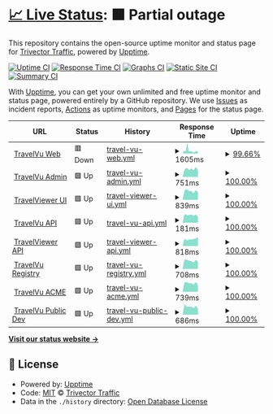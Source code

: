 # [📈 Live Status](https://trivectortraffic.github.io/travelvu-upptime): <!--live status--> **🟧 Partial outage**

This repository contains the open-source uptime monitor and status page for [Trivector Traffic](https://www.trivector.se/), powered by [Upptime](https://github.com/upptime/upptime).

[![Uptime CI](https://github.com/trivectortraffic/travelvu-upptime/workflows/Uptime%20CI/badge.svg)](https://github.com/trivectortraffic/travelvu-upptime/actions?query=workflow%3A%22Uptime+CI%22)
[![Response Time CI](https://github.com/trivectortraffic/travelvu-upptime/workflows/Response%20Time%20CI/badge.svg)](https://github.com/trivectortraffic/travelvu-upptime/actions?query=workflow%3A%22Response+Time+CI%22)
[![Graphs CI](https://github.com/trivectortraffic/travelvu-upptime/workflows/Graphs%20CI/badge.svg)](https://github.com/trivectortraffic/travelvu-upptime/actions?query=workflow%3A%22Graphs+CI%22)
[![Static Site CI](https://github.com/trivectortraffic/travelvu-upptime/workflows/Static%20Site%20CI/badge.svg)](https://github.com/trivectortraffic/travelvu-upptime/actions?query=workflow%3A%22Static+Site+CI%22)
[![Summary CI](https://github.com/trivectortraffic/travelvu-upptime/workflows/Summary%20CI/badge.svg)](https://github.com/trivectortraffic/travelvu-upptime/actions?query=workflow%3A%22Summary+CI%22)

With [Upptime](https://upptime.js.org), you can get your own unlimited and free uptime monitor and status page, powered entirely by a GitHub repository. We use [Issues](https://github.com/trivectortraffic/travelvu-upptime/issues) as incident reports, [Actions](https://github.com/trivectortraffic/travelvu-upptime/actions) as uptime monitors, and [Pages](https://trivectortraffic.github.io/travelvu-upptime) for the status page.

<!--start: status pages-->
<!-- This summary is generated by Upptime (https://github.com/upptime/upptime) -->
<!-- Do not edit this manually, your changes will be overwritten -->
<!-- prettier-ignore -->
| URL | Status | History | Response Time | Uptime |
| --- | ------ | ------- | ------------- | ------ |
| <img alt="" src="https://favicons.githubusercontent.com/www.travelvu.app" height="13"> [TravelVu Web](https://www.travelvu.app/) | 🟥 Down | [travel-vu-web.yml](https://github.com/trivectortraffic/travelvu-upptime/commits/HEAD/history/travel-vu-web.yml) | <details><summary><img alt="Response time graph" src="./graphs/travel-vu-web/response-time-week.png" height="20"> 1605ms</summary><br><a href="https://status.travelvu.io/history/travel-vu-web"><img alt="Response time 1527" src="https://img.shields.io/endpoint?url=https%3A%2F%2Fraw.githubusercontent.com%2Ftrivectortraffic%2Ftravelvu-upptime%2FHEAD%2Fapi%2Ftravel-vu-web%2Fresponse-time.json"></a><br><a href="https://status.travelvu.io/history/travel-vu-web"><img alt="24-hour response time 912" src="https://img.shields.io/endpoint?url=https%3A%2F%2Fraw.githubusercontent.com%2Ftrivectortraffic%2Ftravelvu-upptime%2FHEAD%2Fapi%2Ftravel-vu-web%2Fresponse-time-day.json"></a><br><a href="https://status.travelvu.io/history/travel-vu-web"><img alt="7-day response time 1605" src="https://img.shields.io/endpoint?url=https%3A%2F%2Fraw.githubusercontent.com%2Ftrivectortraffic%2Ftravelvu-upptime%2FHEAD%2Fapi%2Ftravel-vu-web%2Fresponse-time-week.json"></a><br><a href="https://status.travelvu.io/history/travel-vu-web"><img alt="30-day response time 1527" src="https://img.shields.io/endpoint?url=https%3A%2F%2Fraw.githubusercontent.com%2Ftrivectortraffic%2Ftravelvu-upptime%2FHEAD%2Fapi%2Ftravel-vu-web%2Fresponse-time-month.json"></a><br><a href="https://status.travelvu.io/history/travel-vu-web"><img alt="1-year response time 1527" src="https://img.shields.io/endpoint?url=https%3A%2F%2Fraw.githubusercontent.com%2Ftrivectortraffic%2Ftravelvu-upptime%2FHEAD%2Fapi%2Ftravel-vu-web%2Fresponse-time-year.json"></a></details> | <details><summary><a href="https://status.travelvu.io/history/travel-vu-web">99.66%</a></summary><a href="https://status.travelvu.io/history/travel-vu-web"><img alt="All-time uptime 99.72%" src="https://img.shields.io/endpoint?url=https%3A%2F%2Fraw.githubusercontent.com%2Ftrivectortraffic%2Ftravelvu-upptime%2FHEAD%2Fapi%2Ftravel-vu-web%2Fuptime.json"></a><br><a href="https://status.travelvu.io/history/travel-vu-web"><img alt="24-hour uptime 99.99%" src="https://img.shields.io/endpoint?url=https%3A%2F%2Fraw.githubusercontent.com%2Ftrivectortraffic%2Ftravelvu-upptime%2FHEAD%2Fapi%2Ftravel-vu-web%2Fuptime-day.json"></a><br><a href="https://status.travelvu.io/history/travel-vu-web"><img alt="7-day uptime 99.66%" src="https://img.shields.io/endpoint?url=https%3A%2F%2Fraw.githubusercontent.com%2Ftrivectortraffic%2Ftravelvu-upptime%2FHEAD%2Fapi%2Ftravel-vu-web%2Fuptime-week.json"></a><br><a href="https://status.travelvu.io/history/travel-vu-web"><img alt="30-day uptime 99.72%" src="https://img.shields.io/endpoint?url=https%3A%2F%2Fraw.githubusercontent.com%2Ftrivectortraffic%2Ftravelvu-upptime%2FHEAD%2Fapi%2Ftravel-vu-web%2Fuptime-month.json"></a><br><a href="https://status.travelvu.io/history/travel-vu-web"><img alt="1-year uptime 99.72%" src="https://img.shields.io/endpoint?url=https%3A%2F%2Fraw.githubusercontent.com%2Ftrivectortraffic%2Ftravelvu-upptime%2FHEAD%2Fapi%2Ftravel-vu-web%2Fuptime-year.json"></a></details>
| <img alt="" src="https://favicons.githubusercontent.com/rvu.trivector.se" height="13"> [TravelVu Admin](https://rvu.trivector.se/site/login) | 🟩 Up | [travel-vu-admin.yml](https://github.com/trivectortraffic/travelvu-upptime/commits/HEAD/history/travel-vu-admin.yml) | <details><summary><img alt="Response time graph" src="./graphs/travel-vu-admin/response-time-week.png" height="20"> 751ms</summary><br><a href="https://status.travelvu.io/history/travel-vu-admin"><img alt="Response time 723" src="https://img.shields.io/endpoint?url=https%3A%2F%2Fraw.githubusercontent.com%2Ftrivectortraffic%2Ftravelvu-upptime%2FHEAD%2Fapi%2Ftravel-vu-admin%2Fresponse-time.json"></a><br><a href="https://status.travelvu.io/history/travel-vu-admin"><img alt="24-hour response time 616" src="https://img.shields.io/endpoint?url=https%3A%2F%2Fraw.githubusercontent.com%2Ftrivectortraffic%2Ftravelvu-upptime%2FHEAD%2Fapi%2Ftravel-vu-admin%2Fresponse-time-day.json"></a><br><a href="https://status.travelvu.io/history/travel-vu-admin"><img alt="7-day response time 751" src="https://img.shields.io/endpoint?url=https%3A%2F%2Fraw.githubusercontent.com%2Ftrivectortraffic%2Ftravelvu-upptime%2FHEAD%2Fapi%2Ftravel-vu-admin%2Fresponse-time-week.json"></a><br><a href="https://status.travelvu.io/history/travel-vu-admin"><img alt="30-day response time 723" src="https://img.shields.io/endpoint?url=https%3A%2F%2Fraw.githubusercontent.com%2Ftrivectortraffic%2Ftravelvu-upptime%2FHEAD%2Fapi%2Ftravel-vu-admin%2Fresponse-time-month.json"></a><br><a href="https://status.travelvu.io/history/travel-vu-admin"><img alt="1-year response time 723" src="https://img.shields.io/endpoint?url=https%3A%2F%2Fraw.githubusercontent.com%2Ftrivectortraffic%2Ftravelvu-upptime%2FHEAD%2Fapi%2Ftravel-vu-admin%2Fresponse-time-year.json"></a></details> | <details><summary><a href="https://status.travelvu.io/history/travel-vu-admin">100.00%</a></summary><a href="https://status.travelvu.io/history/travel-vu-admin"><img alt="All-time uptime 100.00%" src="https://img.shields.io/endpoint?url=https%3A%2F%2Fraw.githubusercontent.com%2Ftrivectortraffic%2Ftravelvu-upptime%2FHEAD%2Fapi%2Ftravel-vu-admin%2Fuptime.json"></a><br><a href="https://status.travelvu.io/history/travel-vu-admin"><img alt="24-hour uptime 100.00%" src="https://img.shields.io/endpoint?url=https%3A%2F%2Fraw.githubusercontent.com%2Ftrivectortraffic%2Ftravelvu-upptime%2FHEAD%2Fapi%2Ftravel-vu-admin%2Fuptime-day.json"></a><br><a href="https://status.travelvu.io/history/travel-vu-admin"><img alt="7-day uptime 100.00%" src="https://img.shields.io/endpoint?url=https%3A%2F%2Fraw.githubusercontent.com%2Ftrivectortraffic%2Ftravelvu-upptime%2FHEAD%2Fapi%2Ftravel-vu-admin%2Fuptime-week.json"></a><br><a href="https://status.travelvu.io/history/travel-vu-admin"><img alt="30-day uptime 100.00%" src="https://img.shields.io/endpoint?url=https%3A%2F%2Fraw.githubusercontent.com%2Ftrivectortraffic%2Ftravelvu-upptime%2FHEAD%2Fapi%2Ftravel-vu-admin%2Fuptime-month.json"></a><br><a href="https://status.travelvu.io/history/travel-vu-admin"><img alt="1-year uptime 100.00%" src="https://img.shields.io/endpoint?url=https%3A%2F%2Fraw.githubusercontent.com%2Ftrivectortraffic%2Ftravelvu-upptime%2FHEAD%2Fapi%2Ftravel-vu-admin%2Fuptime-year.json"></a></details>
| <img alt="" src="https://favicons.githubusercontent.com/www.travelviewer.app" height="13"> [TravelViewer UI](https://www.travelviewer.app) | 🟩 Up | [travel-viewer-ui.yml](https://github.com/trivectortraffic/travelvu-upptime/commits/HEAD/history/travel-viewer-ui.yml) | <details><summary><img alt="Response time graph" src="./graphs/travel-viewer-ui/response-time-week.png" height="20"> 839ms</summary><br><a href="https://status.travelvu.io/history/travel-viewer-ui"><img alt="Response time 855" src="https://img.shields.io/endpoint?url=https%3A%2F%2Fraw.githubusercontent.com%2Ftrivectortraffic%2Ftravelvu-upptime%2FHEAD%2Fapi%2Ftravel-viewer-ui%2Fresponse-time.json"></a><br><a href="https://status.travelvu.io/history/travel-viewer-ui"><img alt="24-hour response time 732" src="https://img.shields.io/endpoint?url=https%3A%2F%2Fraw.githubusercontent.com%2Ftrivectortraffic%2Ftravelvu-upptime%2FHEAD%2Fapi%2Ftravel-viewer-ui%2Fresponse-time-day.json"></a><br><a href="https://status.travelvu.io/history/travel-viewer-ui"><img alt="7-day response time 839" src="https://img.shields.io/endpoint?url=https%3A%2F%2Fraw.githubusercontent.com%2Ftrivectortraffic%2Ftravelvu-upptime%2FHEAD%2Fapi%2Ftravel-viewer-ui%2Fresponse-time-week.json"></a><br><a href="https://status.travelvu.io/history/travel-viewer-ui"><img alt="30-day response time 855" src="https://img.shields.io/endpoint?url=https%3A%2F%2Fraw.githubusercontent.com%2Ftrivectortraffic%2Ftravelvu-upptime%2FHEAD%2Fapi%2Ftravel-viewer-ui%2Fresponse-time-month.json"></a><br><a href="https://status.travelvu.io/history/travel-viewer-ui"><img alt="1-year response time 855" src="https://img.shields.io/endpoint?url=https%3A%2F%2Fraw.githubusercontent.com%2Ftrivectortraffic%2Ftravelvu-upptime%2FHEAD%2Fapi%2Ftravel-viewer-ui%2Fresponse-time-year.json"></a></details> | <details><summary><a href="https://status.travelvu.io/history/travel-viewer-ui">100.00%</a></summary><a href="https://status.travelvu.io/history/travel-viewer-ui"><img alt="All-time uptime 100.00%" src="https://img.shields.io/endpoint?url=https%3A%2F%2Fraw.githubusercontent.com%2Ftrivectortraffic%2Ftravelvu-upptime%2FHEAD%2Fapi%2Ftravel-viewer-ui%2Fuptime.json"></a><br><a href="https://status.travelvu.io/history/travel-viewer-ui"><img alt="24-hour uptime 100.00%" src="https://img.shields.io/endpoint?url=https%3A%2F%2Fraw.githubusercontent.com%2Ftrivectortraffic%2Ftravelvu-upptime%2FHEAD%2Fapi%2Ftravel-viewer-ui%2Fuptime-day.json"></a><br><a href="https://status.travelvu.io/history/travel-viewer-ui"><img alt="7-day uptime 100.00%" src="https://img.shields.io/endpoint?url=https%3A%2F%2Fraw.githubusercontent.com%2Ftrivectortraffic%2Ftravelvu-upptime%2FHEAD%2Fapi%2Ftravel-viewer-ui%2Fuptime-week.json"></a><br><a href="https://status.travelvu.io/history/travel-viewer-ui"><img alt="30-day uptime 100.00%" src="https://img.shields.io/endpoint?url=https%3A%2F%2Fraw.githubusercontent.com%2Ftrivectortraffic%2Ftravelvu-upptime%2FHEAD%2Fapi%2Ftravel-viewer-ui%2Fuptime-month.json"></a><br><a href="https://status.travelvu.io/history/travel-viewer-ui"><img alt="1-year uptime 100.00%" src="https://img.shields.io/endpoint?url=https%3A%2F%2Fraw.githubusercontent.com%2Ftrivectortraffic%2Ftravelvu-upptime%2FHEAD%2Fapi%2Ftravel-viewer-ui%2Fuptime-year.json"></a></details>
| <img alt="" src="https://favicons.githubusercontent.com/rvu.trivector.se" height="13"> [TravelVu API](https://rvu.trivector.se/yii-server/api/get-modes) | 🟩 Up | [travel-vu-api.yml](https://github.com/trivectortraffic/travelvu-upptime/commits/HEAD/history/travel-vu-api.yml) | <details><summary><img alt="Response time graph" src="./graphs/travel-vu-api/response-time-week.png" height="20"> 181ms</summary><br><a href="https://status.travelvu.io/history/travel-vu-api"><img alt="Response time 413" src="https://img.shields.io/endpoint?url=https%3A%2F%2Fraw.githubusercontent.com%2Ftrivectortraffic%2Ftravelvu-upptime%2FHEAD%2Fapi%2Ftravel-vu-api%2Fresponse-time.json"></a><br><a href="https://status.travelvu.io/history/travel-vu-api"><img alt="24-hour response time 137" src="https://img.shields.io/endpoint?url=https%3A%2F%2Fraw.githubusercontent.com%2Ftrivectortraffic%2Ftravelvu-upptime%2FHEAD%2Fapi%2Ftravel-vu-api%2Fresponse-time-day.json"></a><br><a href="https://status.travelvu.io/history/travel-vu-api"><img alt="7-day response time 181" src="https://img.shields.io/endpoint?url=https%3A%2F%2Fraw.githubusercontent.com%2Ftrivectortraffic%2Ftravelvu-upptime%2FHEAD%2Fapi%2Ftravel-vu-api%2Fresponse-time-week.json"></a><br><a href="https://status.travelvu.io/history/travel-vu-api"><img alt="30-day response time 413" src="https://img.shields.io/endpoint?url=https%3A%2F%2Fraw.githubusercontent.com%2Ftrivectortraffic%2Ftravelvu-upptime%2FHEAD%2Fapi%2Ftravel-vu-api%2Fresponse-time-month.json"></a><br><a href="https://status.travelvu.io/history/travel-vu-api"><img alt="1-year response time 413" src="https://img.shields.io/endpoint?url=https%3A%2F%2Fraw.githubusercontent.com%2Ftrivectortraffic%2Ftravelvu-upptime%2FHEAD%2Fapi%2Ftravel-vu-api%2Fresponse-time-year.json"></a></details> | <details><summary><a href="https://status.travelvu.io/history/travel-vu-api">100.00%</a></summary><a href="https://status.travelvu.io/history/travel-vu-api"><img alt="All-time uptime 100.00%" src="https://img.shields.io/endpoint?url=https%3A%2F%2Fraw.githubusercontent.com%2Ftrivectortraffic%2Ftravelvu-upptime%2FHEAD%2Fapi%2Ftravel-vu-api%2Fuptime.json"></a><br><a href="https://status.travelvu.io/history/travel-vu-api"><img alt="24-hour uptime 100.00%" src="https://img.shields.io/endpoint?url=https%3A%2F%2Fraw.githubusercontent.com%2Ftrivectortraffic%2Ftravelvu-upptime%2FHEAD%2Fapi%2Ftravel-vu-api%2Fuptime-day.json"></a><br><a href="https://status.travelvu.io/history/travel-vu-api"><img alt="7-day uptime 100.00%" src="https://img.shields.io/endpoint?url=https%3A%2F%2Fraw.githubusercontent.com%2Ftrivectortraffic%2Ftravelvu-upptime%2FHEAD%2Fapi%2Ftravel-vu-api%2Fuptime-week.json"></a><br><a href="https://status.travelvu.io/history/travel-vu-api"><img alt="30-day uptime 100.00%" src="https://img.shields.io/endpoint?url=https%3A%2F%2Fraw.githubusercontent.com%2Ftrivectortraffic%2Ftravelvu-upptime%2FHEAD%2Fapi%2Ftravel-vu-api%2Fuptime-month.json"></a><br><a href="https://status.travelvu.io/history/travel-vu-api"><img alt="1-year uptime 100.00%" src="https://img.shields.io/endpoint?url=https%3A%2F%2Fraw.githubusercontent.com%2Ftrivectortraffic%2Ftravelvu-upptime%2FHEAD%2Fapi%2Ftravel-vu-api%2Fuptime-year.json"></a></details>
| <img alt="" src="https://favicons.githubusercontent.com/api.travelviewer.app" height="13"> [TravelViewer API](https://api.travelviewer.app/health) | 🟩 Up | [travel-viewer-api.yml](https://github.com/trivectortraffic/travelvu-upptime/commits/HEAD/history/travel-viewer-api.yml) | <details><summary><img alt="Response time graph" src="./graphs/travel-viewer-api/response-time-week.png" height="20"> 818ms</summary><br><a href="https://status.travelvu.io/history/travel-viewer-api"><img alt="Response time 844" src="https://img.shields.io/endpoint?url=https%3A%2F%2Fraw.githubusercontent.com%2Ftrivectortraffic%2Ftravelvu-upptime%2FHEAD%2Fapi%2Ftravel-viewer-api%2Fresponse-time.json"></a><br><a href="https://status.travelvu.io/history/travel-viewer-api"><img alt="24-hour response time 1028" src="https://img.shields.io/endpoint?url=https%3A%2F%2Fraw.githubusercontent.com%2Ftrivectortraffic%2Ftravelvu-upptime%2FHEAD%2Fapi%2Ftravel-viewer-api%2Fresponse-time-day.json"></a><br><a href="https://status.travelvu.io/history/travel-viewer-api"><img alt="7-day response time 818" src="https://img.shields.io/endpoint?url=https%3A%2F%2Fraw.githubusercontent.com%2Ftrivectortraffic%2Ftravelvu-upptime%2FHEAD%2Fapi%2Ftravel-viewer-api%2Fresponse-time-week.json"></a><br><a href="https://status.travelvu.io/history/travel-viewer-api"><img alt="30-day response time 844" src="https://img.shields.io/endpoint?url=https%3A%2F%2Fraw.githubusercontent.com%2Ftrivectortraffic%2Ftravelvu-upptime%2FHEAD%2Fapi%2Ftravel-viewer-api%2Fresponse-time-month.json"></a><br><a href="https://status.travelvu.io/history/travel-viewer-api"><img alt="1-year response time 844" src="https://img.shields.io/endpoint?url=https%3A%2F%2Fraw.githubusercontent.com%2Ftrivectortraffic%2Ftravelvu-upptime%2FHEAD%2Fapi%2Ftravel-viewer-api%2Fresponse-time-year.json"></a></details> | <details><summary><a href="https://status.travelvu.io/history/travel-viewer-api">100.00%</a></summary><a href="https://status.travelvu.io/history/travel-viewer-api"><img alt="All-time uptime 96.37%" src="https://img.shields.io/endpoint?url=https%3A%2F%2Fraw.githubusercontent.com%2Ftrivectortraffic%2Ftravelvu-upptime%2FHEAD%2Fapi%2Ftravel-viewer-api%2Fuptime.json"></a><br><a href="https://status.travelvu.io/history/travel-viewer-api"><img alt="24-hour uptime 100.00%" src="https://img.shields.io/endpoint?url=https%3A%2F%2Fraw.githubusercontent.com%2Ftrivectortraffic%2Ftravelvu-upptime%2FHEAD%2Fapi%2Ftravel-viewer-api%2Fuptime-day.json"></a><br><a href="https://status.travelvu.io/history/travel-viewer-api"><img alt="7-day uptime 100.00%" src="https://img.shields.io/endpoint?url=https%3A%2F%2Fraw.githubusercontent.com%2Ftrivectortraffic%2Ftravelvu-upptime%2FHEAD%2Fapi%2Ftravel-viewer-api%2Fuptime-week.json"></a><br><a href="https://status.travelvu.io/history/travel-viewer-api"><img alt="30-day uptime 96.37%" src="https://img.shields.io/endpoint?url=https%3A%2F%2Fraw.githubusercontent.com%2Ftrivectortraffic%2Ftravelvu-upptime%2FHEAD%2Fapi%2Ftravel-viewer-api%2Fuptime-month.json"></a><br><a href="https://status.travelvu.io/history/travel-viewer-api"><img alt="1-year uptime 96.37%" src="https://img.shields.io/endpoint?url=https%3A%2F%2Fraw.githubusercontent.com%2Ftrivectortraffic%2Ftravelvu-upptime%2FHEAD%2Fapi%2Ftravel-viewer-api%2Fuptime-year.json"></a></details>
| <img alt="" src="https://favicons.githubusercontent.com/registry.travelvu.io" height="13"> [TravelVu Registry](https://registry.travelvu.io/) | 🟩 Up | [travel-vu-registry.yml](https://github.com/trivectortraffic/travelvu-upptime/commits/HEAD/history/travel-vu-registry.yml) | <details><summary><img alt="Response time graph" src="./graphs/travel-vu-registry/response-time-week.png" height="20"> 708ms</summary><br><a href="https://status.travelvu.io/history/travel-vu-registry"><img alt="Response time 700" src="https://img.shields.io/endpoint?url=https%3A%2F%2Fraw.githubusercontent.com%2Ftrivectortraffic%2Ftravelvu-upptime%2FHEAD%2Fapi%2Ftravel-vu-registry%2Fresponse-time.json"></a><br><a href="https://status.travelvu.io/history/travel-vu-registry"><img alt="24-hour response time 656" src="https://img.shields.io/endpoint?url=https%3A%2F%2Fraw.githubusercontent.com%2Ftrivectortraffic%2Ftravelvu-upptime%2FHEAD%2Fapi%2Ftravel-vu-registry%2Fresponse-time-day.json"></a><br><a href="https://status.travelvu.io/history/travel-vu-registry"><img alt="7-day response time 708" src="https://img.shields.io/endpoint?url=https%3A%2F%2Fraw.githubusercontent.com%2Ftrivectortraffic%2Ftravelvu-upptime%2FHEAD%2Fapi%2Ftravel-vu-registry%2Fresponse-time-week.json"></a><br><a href="https://status.travelvu.io/history/travel-vu-registry"><img alt="30-day response time 700" src="https://img.shields.io/endpoint?url=https%3A%2F%2Fraw.githubusercontent.com%2Ftrivectortraffic%2Ftravelvu-upptime%2FHEAD%2Fapi%2Ftravel-vu-registry%2Fresponse-time-month.json"></a><br><a href="https://status.travelvu.io/history/travel-vu-registry"><img alt="1-year response time 700" src="https://img.shields.io/endpoint?url=https%3A%2F%2Fraw.githubusercontent.com%2Ftrivectortraffic%2Ftravelvu-upptime%2FHEAD%2Fapi%2Ftravel-vu-registry%2Fresponse-time-year.json"></a></details> | <details><summary><a href="https://status.travelvu.io/history/travel-vu-registry">100.00%</a></summary><a href="https://status.travelvu.io/history/travel-vu-registry"><img alt="All-time uptime 100.00%" src="https://img.shields.io/endpoint?url=https%3A%2F%2Fraw.githubusercontent.com%2Ftrivectortraffic%2Ftravelvu-upptime%2FHEAD%2Fapi%2Ftravel-vu-registry%2Fuptime.json"></a><br><a href="https://status.travelvu.io/history/travel-vu-registry"><img alt="24-hour uptime 100.00%" src="https://img.shields.io/endpoint?url=https%3A%2F%2Fraw.githubusercontent.com%2Ftrivectortraffic%2Ftravelvu-upptime%2FHEAD%2Fapi%2Ftravel-vu-registry%2Fuptime-day.json"></a><br><a href="https://status.travelvu.io/history/travel-vu-registry"><img alt="7-day uptime 100.00%" src="https://img.shields.io/endpoint?url=https%3A%2F%2Fraw.githubusercontent.com%2Ftrivectortraffic%2Ftravelvu-upptime%2FHEAD%2Fapi%2Ftravel-vu-registry%2Fuptime-week.json"></a><br><a href="https://status.travelvu.io/history/travel-vu-registry"><img alt="30-day uptime 100.00%" src="https://img.shields.io/endpoint?url=https%3A%2F%2Fraw.githubusercontent.com%2Ftrivectortraffic%2Ftravelvu-upptime%2FHEAD%2Fapi%2Ftravel-vu-registry%2Fuptime-month.json"></a><br><a href="https://status.travelvu.io/history/travel-vu-registry"><img alt="1-year uptime 100.00%" src="https://img.shields.io/endpoint?url=https%3A%2F%2Fraw.githubusercontent.com%2Ftrivectortraffic%2Ftravelvu-upptime%2FHEAD%2Fapi%2Ftravel-vu-registry%2Fuptime-year.json"></a></details>
| <img alt="" src="https://favicons.githubusercontent.com/acme.travelvu.io" height="13"> [TravelVu ACME](https://acme.travelvu.io/health) | 🟩 Up | [travel-vu-acme.yml](https://github.com/trivectortraffic/travelvu-upptime/commits/HEAD/history/travel-vu-acme.yml) | <details><summary><img alt="Response time graph" src="./graphs/travel-vu-acme/response-time-week.png" height="20"> 739ms</summary><br><a href="https://status.travelvu.io/history/travel-vu-acme"><img alt="Response time 744" src="https://img.shields.io/endpoint?url=https%3A%2F%2Fraw.githubusercontent.com%2Ftrivectortraffic%2Ftravelvu-upptime%2FHEAD%2Fapi%2Ftravel-vu-acme%2Fresponse-time.json"></a><br><a href="https://status.travelvu.io/history/travel-vu-acme"><img alt="24-hour response time 573" src="https://img.shields.io/endpoint?url=https%3A%2F%2Fraw.githubusercontent.com%2Ftrivectortraffic%2Ftravelvu-upptime%2FHEAD%2Fapi%2Ftravel-vu-acme%2Fresponse-time-day.json"></a><br><a href="https://status.travelvu.io/history/travel-vu-acme"><img alt="7-day response time 739" src="https://img.shields.io/endpoint?url=https%3A%2F%2Fraw.githubusercontent.com%2Ftrivectortraffic%2Ftravelvu-upptime%2FHEAD%2Fapi%2Ftravel-vu-acme%2Fresponse-time-week.json"></a><br><a href="https://status.travelvu.io/history/travel-vu-acme"><img alt="30-day response time 744" src="https://img.shields.io/endpoint?url=https%3A%2F%2Fraw.githubusercontent.com%2Ftrivectortraffic%2Ftravelvu-upptime%2FHEAD%2Fapi%2Ftravel-vu-acme%2Fresponse-time-month.json"></a><br><a href="https://status.travelvu.io/history/travel-vu-acme"><img alt="1-year response time 744" src="https://img.shields.io/endpoint?url=https%3A%2F%2Fraw.githubusercontent.com%2Ftrivectortraffic%2Ftravelvu-upptime%2FHEAD%2Fapi%2Ftravel-vu-acme%2Fresponse-time-year.json"></a></details> | <details><summary><a href="https://status.travelvu.io/history/travel-vu-acme">100.00%</a></summary><a href="https://status.travelvu.io/history/travel-vu-acme"><img alt="All-time uptime 100.00%" src="https://img.shields.io/endpoint?url=https%3A%2F%2Fraw.githubusercontent.com%2Ftrivectortraffic%2Ftravelvu-upptime%2FHEAD%2Fapi%2Ftravel-vu-acme%2Fuptime.json"></a><br><a href="https://status.travelvu.io/history/travel-vu-acme"><img alt="24-hour uptime 100.00%" src="https://img.shields.io/endpoint?url=https%3A%2F%2Fraw.githubusercontent.com%2Ftrivectortraffic%2Ftravelvu-upptime%2FHEAD%2Fapi%2Ftravel-vu-acme%2Fuptime-day.json"></a><br><a href="https://status.travelvu.io/history/travel-vu-acme"><img alt="7-day uptime 100.00%" src="https://img.shields.io/endpoint?url=https%3A%2F%2Fraw.githubusercontent.com%2Ftrivectortraffic%2Ftravelvu-upptime%2FHEAD%2Fapi%2Ftravel-vu-acme%2Fuptime-week.json"></a><br><a href="https://status.travelvu.io/history/travel-vu-acme"><img alt="30-day uptime 100.00%" src="https://img.shields.io/endpoint?url=https%3A%2F%2Fraw.githubusercontent.com%2Ftrivectortraffic%2Ftravelvu-upptime%2FHEAD%2Fapi%2Ftravel-vu-acme%2Fuptime-month.json"></a><br><a href="https://status.travelvu.io/history/travel-vu-acme"><img alt="1-year uptime 100.00%" src="https://img.shields.io/endpoint?url=https%3A%2F%2Fraw.githubusercontent.com%2Ftrivectortraffic%2Ftravelvu-upptime%2FHEAD%2Fapi%2Ftravel-vu-acme%2Fuptime-year.json"></a></details>
| <img alt="" src="https://favicons.githubusercontent.com/whoami.vs.travelvu.dev" height="13"> [TravelVu Public Dev](https://whoami.vs.travelvu.dev/) | 🟩 Up | [travel-vu-public-dev.yml](https://github.com/trivectortraffic/travelvu-upptime/commits/HEAD/history/travel-vu-public-dev.yml) | <details><summary><img alt="Response time graph" src="./graphs/travel-vu-public-dev/response-time-week.png" height="20"> 686ms</summary><br><a href="https://status.travelvu.io/history/travel-vu-public-dev"><img alt="Response time 681" src="https://img.shields.io/endpoint?url=https%3A%2F%2Fraw.githubusercontent.com%2Ftrivectortraffic%2Ftravelvu-upptime%2FHEAD%2Fapi%2Ftravel-vu-public-dev%2Fresponse-time.json"></a><br><a href="https://status.travelvu.io/history/travel-vu-public-dev"><img alt="24-hour response time 544" src="https://img.shields.io/endpoint?url=https%3A%2F%2Fraw.githubusercontent.com%2Ftrivectortraffic%2Ftravelvu-upptime%2FHEAD%2Fapi%2Ftravel-vu-public-dev%2Fresponse-time-day.json"></a><br><a href="https://status.travelvu.io/history/travel-vu-public-dev"><img alt="7-day response time 686" src="https://img.shields.io/endpoint?url=https%3A%2F%2Fraw.githubusercontent.com%2Ftrivectortraffic%2Ftravelvu-upptime%2FHEAD%2Fapi%2Ftravel-vu-public-dev%2Fresponse-time-week.json"></a><br><a href="https://status.travelvu.io/history/travel-vu-public-dev"><img alt="30-day response time 681" src="https://img.shields.io/endpoint?url=https%3A%2F%2Fraw.githubusercontent.com%2Ftrivectortraffic%2Ftravelvu-upptime%2FHEAD%2Fapi%2Ftravel-vu-public-dev%2Fresponse-time-month.json"></a><br><a href="https://status.travelvu.io/history/travel-vu-public-dev"><img alt="1-year response time 681" src="https://img.shields.io/endpoint?url=https%3A%2F%2Fraw.githubusercontent.com%2Ftrivectortraffic%2Ftravelvu-upptime%2FHEAD%2Fapi%2Ftravel-vu-public-dev%2Fresponse-time-year.json"></a></details> | <details><summary><a href="https://status.travelvu.io/history/travel-vu-public-dev">100.00%</a></summary><a href="https://status.travelvu.io/history/travel-vu-public-dev"><img alt="All-time uptime 100.00%" src="https://img.shields.io/endpoint?url=https%3A%2F%2Fraw.githubusercontent.com%2Ftrivectortraffic%2Ftravelvu-upptime%2FHEAD%2Fapi%2Ftravel-vu-public-dev%2Fuptime.json"></a><br><a href="https://status.travelvu.io/history/travel-vu-public-dev"><img alt="24-hour uptime 100.00%" src="https://img.shields.io/endpoint?url=https%3A%2F%2Fraw.githubusercontent.com%2Ftrivectortraffic%2Ftravelvu-upptime%2FHEAD%2Fapi%2Ftravel-vu-public-dev%2Fuptime-day.json"></a><br><a href="https://status.travelvu.io/history/travel-vu-public-dev"><img alt="7-day uptime 100.00%" src="https://img.shields.io/endpoint?url=https%3A%2F%2Fraw.githubusercontent.com%2Ftrivectortraffic%2Ftravelvu-upptime%2FHEAD%2Fapi%2Ftravel-vu-public-dev%2Fuptime-week.json"></a><br><a href="https://status.travelvu.io/history/travel-vu-public-dev"><img alt="30-day uptime 100.00%" src="https://img.shields.io/endpoint?url=https%3A%2F%2Fraw.githubusercontent.com%2Ftrivectortraffic%2Ftravelvu-upptime%2FHEAD%2Fapi%2Ftravel-vu-public-dev%2Fuptime-month.json"></a><br><a href="https://status.travelvu.io/history/travel-vu-public-dev"><img alt="1-year uptime 100.00%" src="https://img.shields.io/endpoint?url=https%3A%2F%2Fraw.githubusercontent.com%2Ftrivectortraffic%2Ftravelvu-upptime%2FHEAD%2Fapi%2Ftravel-vu-public-dev%2Fuptime-year.json"></a></details>

<!--end: status pages-->

[**Visit our status website →**](https://trivectortraffic.github.io/travelvu-upptime)

## 📄 License

- Powered by: [Upptime](https://github.com/upptime/upptime)
- Code: [MIT](./LICENSE) © [Trivector Traffic](https://www.trivector.se/)
- Data in the `./history` directory: [Open Database License](https://opendatacommons.org/licenses/odbl/1-0/)
